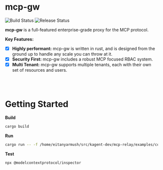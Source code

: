 # mcp-gw

![Build Status](https://github.com/mcp-gw/mcp-gw/actions/workflows/pull_request.yml/badge.svg?branch=main)
![Release Status](https://github.com/4t145/rmcp/actions/workflows/release.yml/badge.svg)

**mcp-gw** is a full-featured enterprise-grade proxy for the MCP protocol.

**Key Features:**

- [x] **Highly performant:** mcp-gw is written in rust, and is designed from the ground up to handle any scale you can throw at it.
- [x] **Security First:** mcp-gw includes a robust MCP focused RBAC system.
- [x] **Multi Tenant:** mcp-gw supports multiple tenants, each with their own set of resources and users.

<br>
<br>


# Getting Started 
**Build**

```bash
cargo build
```

**Run**

```bash
cargo run -- -f /home/eitanyarmush/src/kagent-dev/mcp-relay/examples/config/static.json
```

**Test**

```bash
npx @modelcontextprotocol/inspector
```
